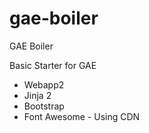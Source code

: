 # gae-boiler
GAE Boiler

Basic Starter for GAE

- Webapp2
- Jinja 2
- Bootstrap
- Font Awesome - Using CDN
